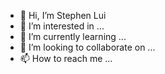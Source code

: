 - 👋 Hi, I’m Stephen Lui
- 👀 I’m interested in ...
- 🌱 I’m currently learning ...
- 💞️ I’m looking to collaborate on ...
- 📫 How to reach me ...

<!---
selenial/selenial is a ✨ special ✨ repository because its `README.md` (this file) appears on your GitHub profile.
You can click the Preview link to take a look at your changes.
--->

